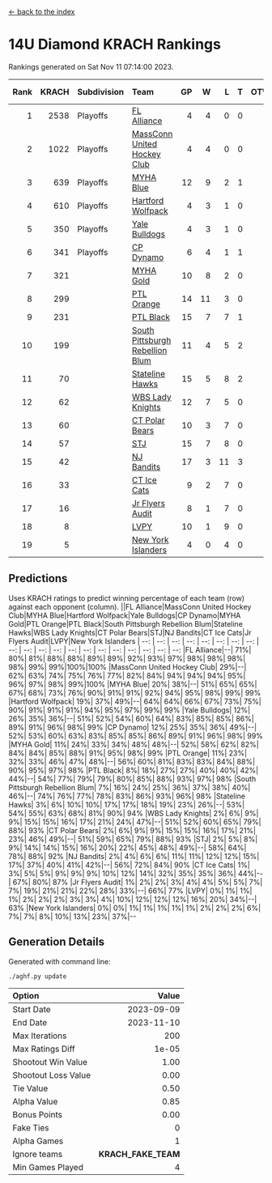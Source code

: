 [<- back to the index](readme.md)
# 14U Diamond KRACH Rankings
Rankings generated on Sat Nov 11 07:14:00 2023.

Rank|KRACH|Subdivision|Team|GP|W|L|T|OTW|OTL|SoS|Exp Wins|Win Diff
---:|---:|:---|:---|---:|---:|---:|---:|---:|---:|---:|---:|---:
1|2538|Playoffs|[FL Alliance](https://gamesheetstats.com/seasons/3663/teams/156905/schedule)|4|4|0|0|0|0|81|4.8|-0.0
2|1022|Playoffs|[MassConn United Hockey Club](https://gamesheetstats.com/seasons/3663/teams/140810/schedule)|4|4|0|0|0|0|32|4.8|-0.0
3|639|Playoffs|[MYHA Blue](https://gamesheetstats.com/seasons/3663/teams/140816/schedule)|12|9|2|1|1|0|188|10.4|0.0
4|610|Playoffs|[Hartford Wolfpack](https://gamesheetstats.com/seasons/3663/teams/140814/schedule)|4|3|1|0|0|1|230|3.9|0.0
5|350|Playoffs|[Yale Bulldogs](https://gamesheetstats.com/seasons/3663/teams/156906/schedule)|4|3|1|0|0|0|141|3.9|0.0
6|341|Playoffs|[CP Dynamo](https://gamesheetstats.com/seasons/3663/teams/140823/schedule)|6|4|1|1|0|0|165|5.4|0.0
7|321||[MYHA Gold](https://gamesheetstats.com/seasons/3663/teams/140824/schedule)|10|8|2|0|0|0|109|8.9|0.0
8|299||[PTL Orange](https://gamesheetstats.com/seasons/3663/teams/140821/schedule)|14|11|3|0|1|0|104|11.9|0.0
9|231||[PTL Black](https://gamesheetstats.com/seasons/3663/teams/140815/schedule)|15|7|7|1|0|0|708|8.4|0.0
10|199||[South Pittsburgh Rebellion Blum](https://gamesheetstats.com/seasons/3663/teams/140812/schedule)|11|4|5|2|0|0|344|5.9|0.0
11|70||[Stateline Hawks](https://gamesheetstats.com/seasons/3663/teams/140813/schedule)|15|5|8|2|0|0|205|6.9|0.0
12|62||[WBS Lady Knights](https://gamesheetstats.com/seasons/3663/teams/140825/schedule)|12|7|5|0|0|0|247|7.9|0.0
13|60||[CT Polar Bears](https://gamesheetstats.com/seasons/3663/teams/140818/schedule)|10|3|7|0|0|0|427|3.9|0.0
14|57||[STJ](https://gamesheetstats.com/seasons/3663/teams/140822/schedule)|15|7|8|0|0|0|120|7.9|0.0
15|42||[NJ Bandits](https://gamesheetstats.com/seasons/3663/teams/140811/schedule)|17|3|11|3|0|0|374|5.4|0.0
16|33||[CT Ice Cats](https://gamesheetstats.com/seasons/3663/teams/140826/schedule)|9|2|7|0|0|1|342|2.9|0.0
17|16||[Jr Flyers Audit](https://gamesheetstats.com/seasons/3663/teams/140819/schedule)|8|1|7|0|0|0|170|1.9|0.0
18|8||[LVPY](https://gamesheetstats.com/seasons/3663/teams/140820/schedule)|10|1|9|0|0|0|123|1.9|0.0
19|5||[New York Islanders](https://gamesheetstats.com/seasons/3663/teams/140832/schedule)|4|0|4|0|0|0|93|0.9|0.0

## Predictions
Uses KRACH ratings to predict winning percentage of each team (row) against each opponent (column).
||FL Alliance|MassConn United Hockey Club|MYHA Blue|Hartford Wolfpack|Yale Bulldogs|CP Dynamo|MYHA Gold|PTL Orange|PTL Black|South Pittsburgh Rebellion Blum|Stateline Hawks|WBS Lady Knights|CT Polar Bears|STJ|NJ Bandits|CT Ice Cats|Jr Flyers Audit|LVPY|New York Islanders
| --: | --: | --: | --: | --: | --: | --: | --: | --: | --: | --: | --: | --: | --: | --: | --: | --: | --: | --: | --: 
|FL Alliance|--| 71%| 80%| 81%| 88%| 88%| 89%| 89%| 92%| 93%| 97%| 98%| 98%| 98%| 98%| 99%| 99%|100%|100%
|MassConn United Hockey Club| 29%|--| 62%| 63%| 74%| 75%| 76%| 77%| 82%| 84%| 94%| 94%| 94%| 95%| 96%| 97%| 98%| 99%|100%
|MYHA Blue| 20%| 38%|--| 51%| 65%| 65%| 67%| 68%| 73%| 76%| 90%| 91%| 91%| 92%| 94%| 95%| 98%| 99%| 99%
|Hartford Wolfpack| 19%| 37%| 49%|--| 64%| 64%| 66%| 67%| 73%| 75%| 90%| 91%| 91%| 91%| 94%| 95%| 97%| 99%| 99%
|Yale Bulldogs| 12%| 26%| 35%| 36%|--| 51%| 52%| 54%| 60%| 64%| 83%| 85%| 85%| 86%| 89%| 91%| 96%| 98%| 99%
|CP Dynamo| 12%| 25%| 35%| 36%| 49%|--| 52%| 53%| 60%| 63%| 83%| 85%| 85%| 86%| 89%| 91%| 96%| 98%| 99%
|MYHA Gold| 11%| 24%| 33%| 34%| 48%| 48%|--| 52%| 58%| 62%| 82%| 84%| 84%| 85%| 88%| 91%| 95%| 98%| 99%
|PTL Orange| 11%| 23%| 32%| 33%| 46%| 47%| 48%|--| 56%| 60%| 81%| 83%| 83%| 84%| 88%| 90%| 95%| 97%| 98%
|PTL Black|  8%| 18%| 27%| 27%| 40%| 40%| 42%| 44%|--| 54%| 77%| 79%| 79%| 80%| 85%| 88%| 93%| 97%| 98%
|South Pittsburgh Rebellion Blum|  7%| 16%| 24%| 25%| 36%| 37%| 38%| 40%| 46%|--| 74%| 76%| 77%| 78%| 83%| 86%| 93%| 96%| 98%
|Stateline Hawks|  3%|  6%| 10%| 10%| 17%| 17%| 18%| 19%| 23%| 26%|--| 53%| 54%| 55%| 63%| 68%| 81%| 90%| 94%
|WBS Lady Knights|  2%|  6%|  9%|  9%| 15%| 15%| 16%| 17%| 21%| 24%| 47%|--| 51%| 52%| 60%| 65%| 79%| 88%| 93%
|CT Polar Bears|  2%|  6%|  9%|  9%| 15%| 15%| 16%| 17%| 21%| 23%| 46%| 49%|--| 51%| 59%| 65%| 79%| 88%| 93%
|STJ|  2%|  5%|  8%|  9%| 14%| 14%| 15%| 16%| 20%| 22%| 45%| 48%| 49%|--| 58%| 64%| 78%| 88%| 92%
|NJ Bandits|  2%|  4%|  6%|  6%| 11%| 11%| 12%| 12%| 15%| 17%| 37%| 40%| 41%| 42%|--| 56%| 72%| 84%| 90%
|CT Ice Cats|  1%|  3%|  5%|  5%|  9%|  9%|  9%| 10%| 12%| 14%| 32%| 35%| 35%| 36%| 44%|--| 67%| 80%| 87%
|Jr Flyers Audit|  1%|  2%|  2%|  3%|  4%|  4%|  5%|  5%|  7%|  7%| 19%| 21%| 21%| 22%| 28%| 33%|--| 66%| 77%
|LVPY|  0%|  1%|  1%|  1%|  2%|  2%|  2%|  3%|  3%|  4%| 10%| 12%| 12%| 12%| 16%| 20%| 34%|--| 63%
|New York Islanders|  0%|  0%|  1%|  1%|  1%|  1%|  1%|  2%|  2%|  2%|  6%|  7%|  7%|  8%| 10%| 13%| 23%| 37%|--

## Generation Details

Generated with command line:
```
./aghf.py update
```

| Option | Value |
| :----- | ----: |
| Start Date | 2023-09-09 |
| End Date | 2023-11-10 |
| Max Iterations | 200 |
| Max Ratings Diff | 1e-05 |
| Shootout Win Value | 1.00 |
| Shootout Loss Value | 0.00 |
| Tie Value | 0.50 |
| Alpha Value | 0.85 |
| Bonus Points | 0.00 |
| Fake Ties | 0 |
| Alpha Games | 1 |
| Ignore teams | __KRACH_FAKE_TEAM__ |
| Min Games Played | 4 |

